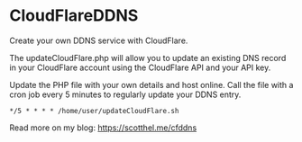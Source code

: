 CloudFlareDDNS
==============

Create your own DDNS service with CloudFlare.

The updateCloudFlare.php will allow you to update an existing DNS record in your CloudFlare account using the CloudFlare API and your API key.

Update the PHP file with your own details and host online. Call the file with a cron job every 5 minutes to regularly update your DDNS entry. 

```
*/5 * * * * /home/user/updateCloudFlare.sh
```

Read more on my blog: https://scotthel.me/cfddns
